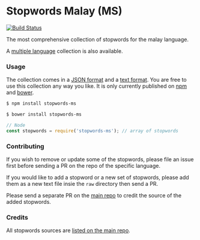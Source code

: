 Stopwords Malay (MS)
=======

[![Build Status](https://travis-ci.org/stopwords-iso/stopwords-ms.svg?branch=master)](https://travis-ci.org/stopwords-iso/stopwords-ms)

The most comprehensive collection of stopwords for the malay language.

A [multiple language](https://github.com/stopwords-iso/stopwords-iso) collection is also available.

### Usage

The collection comes in a
[JSON format](https://raw.githubusercontent.com/stopwords-iso/stopwords-iso/master/stopwords-ms.json) and a
[text format](https://raw.githubusercontent.com/stopwords-iso/stopwords-iso/master/stopwords-ms.txt).
You are free to use this collection any way you like.
It is only currently published on [npm](https://www.npmjs.com/stopwords-ms) and [bower](https://bower.io).

```sh
$ npm install stopwords-ms
```

```sh
$ bower install stopwords-ms
```

```js
// Node
const stopwords = require('stopwords-ms'); // array of stopwords
```

### Contributing

If you wish to remove or update some of the stopwords, please file an issue first before sending a PR on the repo of the specific language.

If you would like to add a stopword or a new set of stopwords, please add them as a new text file insie the `raw` directory then send a PR.

Please send a separate PR on the [main repo](https://github.com/stopwords-iso/stopwords-iso) to credit the source of the added stopwords.

### Credits

All stopwords sources are [listed on the main repo](https://github.com/stopwords-iso/stopwords-iso/blob/master/CREDITS.md).
